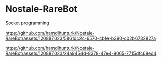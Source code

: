 # Nostale-RareBot
Socket programming




https://github.com/hamdihunturk/Nostale-RareBot/assets/120887023/5861dc2c-6570-4bfe-b390-c02b6732827a



https://github.com/hamdihunturk/Nostale-RareBot/assets/120887023/24a9454d-8378-47e4-9065-7715dfc68ed4

